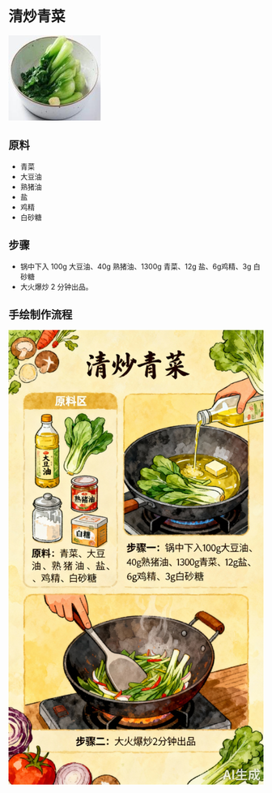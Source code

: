 # 清炒青菜

![清炒青菜](../images/清炒青菜.jpg)


## 原料
- 青菜
- 大豆油
- 熟猪油
- 盐
- 鸡精
- 白砂糖

## 步骤
- 锅中下入 100g 大豆油、40g 熟猪油、1300g 青菜、12g 盐、6g鸡精、3g 白砂糖
- 大火爆炒 2 分钟出品。


## 手绘制作流程

![手绘制作流程](../images/炒菜/清炒青菜.jpg)

